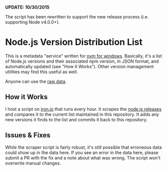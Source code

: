 **UPDATE: 10/30/2015**

The script has been rewritten to support the new release process (i.e. supporting Node v4.0.0+).

# Node.js Version Distribution List

This is a metadata "service" written for [nvm for windows](https://github.com/coreybutler/nvm). Basically, it's a list of Node.js versions and their associated npm version, in JSON format, and automatically updated (see "How it Works"). Other version management utilities may find this useful as well.

Anyone can use the [raw data](https://raw.githubusercontent.com/coreybutler/nodedistro/master/nodeversions.json).

## How it Works

I host a script on [iron.io](http://iron.io) that runs every hour. It scrapes the [node.js releases](http://nodejs.org/dist/index.json) and compares it to the current list maintained in this repository. It adds any new versions it finds to the list and commits it back to this repository.

## Issues & Fixes

While the scraper script is fairly robust, it's still possible that erroneous data could show up in the data here. If you see an error in the data here, please submit a PR with the fix and a note about what was wrong. The script won't overwrite manual changes.
